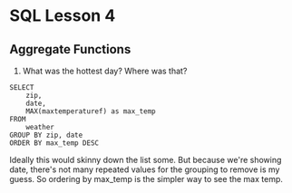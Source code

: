 # SQL Lesson 4
## Aggregate Functions

1. What was the hottest day? Where was that?

```
SELECT
    zip,
    date,
    MAX(maxtemperaturef) as max_temp
FROM
    weather
GROUP BY zip, date
ORDER BY max_temp DESC
```
Ideally this would skinny down the list some. But because we're showing date, there's not many repeated values for the grouping to remove is my guess. So ordering by max_temp is the simpler way to see the max temp. 
